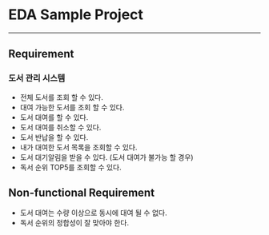 # EDA Sample Project

-----------------
## Requirement
### 도서 관리 시스템
- 전체 도서를 조회 할 수 있다.
- 대여 가능한 도서를 조회 할 수 있다.
- 도서 대여를 할 수 있다.
- 도서 대여를 취소할 수 있다.
- 도서 반납을 할 수 있다.
- 내가 대여한 도서 목록을 조회할 수 있다.
- 도서 대기알림을 받을 수 있다. (도서 대여가 불가능 할 경우)
- 독서 순위 TOP5를 조회할 수 있다.

## Non-functional Requirement
- 도서 대여는 수량 이상으로 동시에 대여 될 수 없다.
- 독서 순위의 정합성이 잘 맞아야 한다.